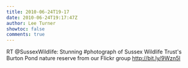 ```yaml
---
title: 2010-06-24T19-17
date: 2010-06-24T19:17:47Z
author: Lee Turner
showtoc: false
comments: true
---
```


RT @SussexWildlife: Stunning #photograph of Sussex Wildlife Trust's Burton Pond nature reserve from our Flickr group http://bit.ly/9Wzn5l

